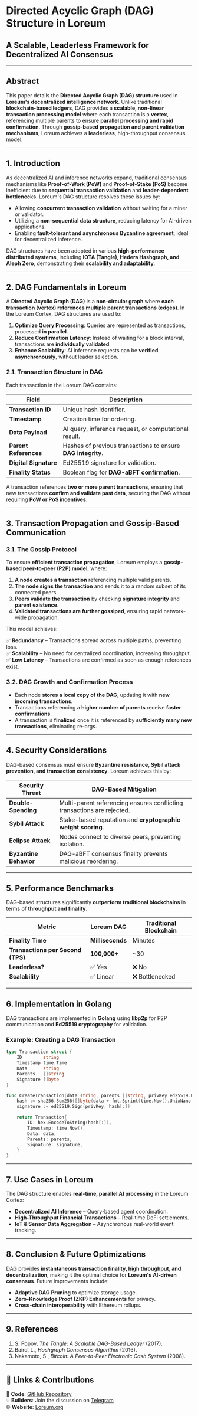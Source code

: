 # Directed Acyclic Graph (DAG) Structure in Loreum
## **A Scalable, Leaderless Framework for Decentralized AI Consensus**

---

## **Abstract**

This paper details the **Directed Acyclic Graph (DAG) structure** used in **Loreum's decentralized intelligence network**. Unlike traditional **blockchain-based ledgers**, DAG provides a **scalable, non-linear transaction processing model** where each transaction is a **vertex**, referencing multiple parents to ensure **parallel processing and rapid confirmation**. Through **gossip-based propagation and parent validation mechanisms**, Loreum achieves a **leaderless**, high-throughput consensus model. 

---

## **1. Introduction**

As decentralized AI and inference networks expand, traditional consensus mechanisms like **Proof-of-Work (PoW)** and **Proof-of-Stake (PoS)** become inefficient due to **sequential transaction validation** and **leader-dependent bottlenecks**. Loreum's DAG structure resolves these issues by:

- Allowing **concurrent transaction validation** without waiting for a miner or validator.
- Utilizing a **non-sequential data structure**, reducing latency for AI-driven applications.
- Enabling **fault-tolerant and asynchronous Byzantine agreement**, ideal for decentralized inference.

DAG structures have been adopted in various **high-performance distributed systems**, including **IOTA (Tangle), Hedera Hashgraph, and Aleph Zero**, demonstrating their **scalability and adaptability**.

---

## **2. DAG Fundamentals in Loreum**

A **Directed Acyclic Graph (DAG)** is a **non-circular graph** where **each transaction (vertex) references multiple parent transactions (edges)**. In the Loreum Cortex, DAG structures are used to:

1. **Optimize Query Processing**: Queries are represented as transactions, processed **in parallel**.
2. **Reduce Confirmation Latency**: Instead of waiting for a block interval, transactions are **individually validated**.
3. **Enhance Scalability**: AI inference requests can be **verified asynchronously**, without leader selection.

### **2.1. Transaction Structure in DAG**
Each transaction in the Loreum DAG contains:

| **Field** | **Description** |
|-----------|----------------|
| **Transaction ID** | Unique hash identifier. |
| **Timestamp** | Creation time for ordering. |
| **Data Payload** | AI query, inference request, or computational result. |
| **Parent References** | Hashes of previous transactions to ensure **DAG integrity**. |
| **Digital Signature** | Ed25519 signature for validation. |
| **Finality Status** | Boolean flag for **DAG-aBFT confirmation**. |

A transaction references **two or more parent transactions**, ensuring that new transactions **confirm and validate past data**, securing the DAG without requiring **PoW or PoS incentives**.

---

## **3. Transaction Propagation and Gossip-Based Communication**

### **3.1. The Gossip Protocol**
To ensure **efficient transaction propagation**, Loreum employs a **gossip-based peer-to-peer (P2P) model**, where:

1. **A node creates a transaction** referencing multiple valid parents.
2. **The node signs the transaction** and sends it to a random subset of its connected peers.
3. **Peers validate the transaction** by checking **signature integrity** and **parent existence**.
4. **Validated transactions are further gossiped**, ensuring rapid network-wide propagation.

This model achieves:

✅ **Redundancy** – Transactions spread across multiple paths, preventing loss.  
✅ **Scalability** – No need for centralized coordination, increasing throughput.  
✅ **Low Latency** – Transactions are confirmed as soon as enough references exist.  

### **3.2. DAG Growth and Confirmation Process**
- Each node **stores a local copy of the DAG**, updating it with **new incoming transactions**.
- Transactions referencing a **higher number of parents** receive **faster confirmations**.
- A transaction is **finalized** once it is referenced by **sufficiently many new transactions**, eliminating re-orgs.

---

## **4. Security Considerations**

DAG-based consensus must ensure **Byzantine resistance, Sybil attack prevention, and transaction consistency**. Loreum achieves this by:

| **Security Threat** | **DAG-Based Mitigation** |
|----------------|--------------------------|
| **Double-Spending** | Multi-parent referencing ensures conflicting transactions are rejected. |
| **Sybil Attack** | Stake-based reputation and **cryptographic weight scoring**. |
| **Eclipse Attack** | Nodes connect to diverse peers, preventing isolation. |
| **Byzantine Behavior** | DAG-aBFT consensus finality prevents malicious reordering. |

---

## **5. Performance Benchmarks**

DAG-based structures significantly **outperform traditional blockchains** in terms of **throughput and finality**.

| **Metric** | **Loreum DAG** | **Traditional Blockchain** |
|-----------|-------------|------------------|
| **Finality Time** | **Milliseconds** | Minutes |
| **Transactions per Second (TPS)** | **100,000+** | ~30 |
| **Leaderless?** | ✅ Yes | ❌ No |
| **Scalability** | ✅ Linear | ❌ Bottlenecked |

---

## **6. Implementation in Golang**

DAG transactions are implemented in **Golang** using **libp2p** for P2P communication and **Ed25519 cryptography** for validation.

### **Example: Creating a DAG Transaction**

```go
type Transaction struct {
    ID        string
    Timestamp time.Time
    Data      string
    Parents   []string
    Signature []byte
}

func CreateTransaction(data string, parents []string, privKey ed25519.PrivateKey) Transaction {
    hash := sha256.Sum256([]byte(data + fmt.Sprint(time.Now().UnixNano())))
    signature := ed25519.Sign(privKey, hash[:])

    return Transaction{
        ID: hex.EncodeToString(hash[:]),
        Timestamp: time.Now(),
        Data: data,
        Parents: parents,
        Signature: signature,
    }
}
```

---

## **7. Use Cases in Loreum**

The DAG structure enables **real-time, parallel AI processing** in the Loreum Cortex:

- **Decentralized AI Inference** – Query-based agent coordination.  
- **High-Throughput Financial Transactions** – Real-time DeFi settlements.  
- **IoT & Sensor Data Aggregation** – Asynchronous real-world event tracking.  

---

## **8. Conclusion & Future Optimizations**

DAG provides **instantaneous transaction finality, high throughput, and decentralization**, making it the optimal choice for **Loreum's AI-driven consensus**. Future improvements include:

- **Adaptive DAG Pruning** to optimize storage usage.
- **Zero-Knowledge Proof (ZKP) Enhancements** for privacy.
- **Cross-chain interoperability** with Ethereum rollups.

---

## **9. References**
1. S. Popov, *The Tangle: A Scalable DAG-Based Ledger* (2017).  
2. Baird, L., *Hashgraph Consensus Algorithm* (2016).  
3. Nakamoto, S., *Bitcoin: A Peer-to-Peer Electronic Cash System* (2008).  

---

## **🔗 Links & Contributions**

📜 **Code**: [GitHub Repository](https://github.com/loreum-org/cortex)  
💡 **Builders**: Join the discussion on [Telegram](https://t.me/loreum_dao)  
🌐 **Website**: [Loreum.org](https://www.loreum.org)  
